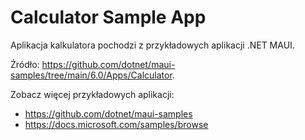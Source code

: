 # Calculator Sample App

Aplikacja kalkulatora pochodzi z przykładowych aplikacji .NET MAUI.

Źródło: https://github.com/dotnet/maui-samples/tree/main/6.0/Apps/Calculator.

Zobacz więcej przykładowych aplikacji:
- https://github.com/dotnet/maui-samples
- https://docs.microsoft.com/samples/browse